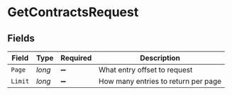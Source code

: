 # GetContractsRequest


## Fields

| Field                               | Type                                | Required                            | Description                         |
| ----------------------------------- | ----------------------------------- | ----------------------------------- | ----------------------------------- |
| `Page`                              | *long*                              | :heavy_minus_sign:                  | What entry offset to request        |
| `Limit`                             | *long*                              | :heavy_minus_sign:                  | How many entries to return per page |
